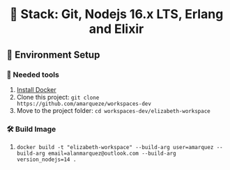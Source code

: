<h1 align="center">
  🎯 Stack: Git, Nodejs 16.x LTS, Erlang and Elixir
</h1>

## 🚀 Environment Setup

### 🐳 Needed tools

1. [Install Docker](https://www.docker.com/get-started)
2. Clone this project: `git clone https://github.com/amarqueze/workspaces-dev`
3. Move to the project folder: `cd workspaces-dev/elizabeth-workspace`

### 🛠️ Build Image

1. `docker build -t "elizabeth-workspace" --build-arg user=amarquez --build-arg email=alanmarquez@outlook.com --build-arg version_nodejs=14 .`
